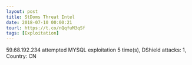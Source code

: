```yaml
---
layout: post
title: StDoms Threat Intel
date: 2018-07-10 00:00:21
tourl: https://t.co/nQqfuM3qSf
tags: [Exploitation]
---
```

59.68.192.234 attempted MYSQL exploitation 5 time(s), DShield attacks: 1, Country: CN